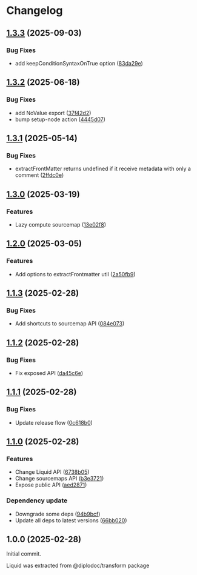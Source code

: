 # Changelog

## [1.3.3](https://github.com/diplodoc-platform/liquid/compare/v1.3.2...v1.3.3) (2025-09-03)


### Bug Fixes

* add keepConditionSyntaxOnTrue option ([83da29e](https://github.com/diplodoc-platform/liquid/commit/83da29ed5022d360ec2d2e4e39b319c05a5af005))

## [1.3.2](https://github.com/diplodoc-platform/liquid/compare/v1.3.1...v1.3.2) (2025-06-18)


### Bug Fixes

* add NoValue export ([37f42d2](https://github.com/diplodoc-platform/liquid/commit/37f42d28b601d8d22aa4444923b89505054f747d))
* bump setup-node action ([4445d07](https://github.com/diplodoc-platform/liquid/commit/4445d07f28676a1dbfb257902bad3f9c2a9266ba))

## [1.3.1](https://github.com/diplodoc-platform/liquid/compare/v1.3.0...v1.3.1) (2025-05-14)


### Bug Fixes

* extractFrontMatter returns undefined if it receive metadata with only a comment ([2ffdc0e](https://github.com/diplodoc-platform/liquid/commit/2ffdc0eeac554f33473e40759982f47cc8789b7b))

## [1.3.0](https://github.com/diplodoc-platform/liquid/compare/v1.2.0...v1.3.0) (2025-03-19)


### Features

* Lazy compute sourcemap ([13e02f8](https://github.com/diplodoc-platform/liquid/commit/13e02f869bbcf62ba85ad561ddf5d0c5ef896803))

## [1.2.0](https://github.com/diplodoc-platform/liquid/compare/v1.1.3...v1.2.0) (2025-03-05)


### Features

* Add options to extractFrontmatter util ([2a50fb9](https://github.com/diplodoc-platform/liquid/commit/2a50fb9fc92802ff9470004e18f087bce15b2443))

## [1.1.3](https://github.com/diplodoc-platform/liquid/compare/v1.1.2...v1.1.3) (2025-02-28)


### Bug Fixes

* Add shortcuts to sourcemap API ([084e073](https://github.com/diplodoc-platform/liquid/commit/084e07396a649d0cbb02ca1e514c75128d5cb243))

## [1.1.2](https://github.com/diplodoc-platform/liquid/compare/v1.1.1...v1.1.2) (2025-02-28)


### Bug Fixes

* Fix exposed API ([da45c6e](https://github.com/diplodoc-platform/liquid/commit/da45c6e39a47a5dbef8aa1079780b9b2b4d3d2f6))

## [1.1.1](https://github.com/diplodoc-platform/liquid/compare/v1.1.0...v1.1.1) (2025-02-28)


### Bug Fixes

* Update release flow ([0c618b0](https://github.com/diplodoc-platform/liquid/commit/0c618b0dbdfd5b43e661d20d7621ad0a1ab3e151))

## [1.1.0](https://github.com/diplodoc-platform/liquid/compare/v1.0.0...v1.1.0) (2025-02-28)


### Features

* Change Liquid API ([6738b05](https://github.com/diplodoc-platform/liquid/commit/6738b05a528655ee5c173a6628623e187ce38ad9))
* Change sourcemaps API ([b3e3721](https://github.com/diplodoc-platform/liquid/commit/b3e3721c092b7ac5e0034f6b15013b7cab683b3d))
* Expose public API ([aed2871](https://github.com/diplodoc-platform/liquid/commit/aed28710d9cb3fd92e0e2f931d26747662fb67ef))


### Dependency update

* Downgrade some deps ([94b9bcf](https://github.com/diplodoc-platform/liquid/commit/94b9bcf7b3aed38d3f7cef63bef3d881ed3ccdb0))
* Update all deps to latest versions ([66bb020](https://github.com/diplodoc-platform/liquid/commit/66bb020cc92c53f5ac869d22d9900a4354294f50))

## 1.0.0 (2025-02-28)

Initial commit.

Liquid was extracted from @diplodoc/transform package
